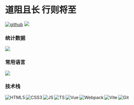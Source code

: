 # 道阻且长 行则将至 
<!-- <img src="https://raw.githubusercontent.com/iampavangandhi/iampavangandhi/master/gifs/Hi.gif" width="30px"> -->

<a href="https://github.com/coder-hxl" ><img src="https://img.shields.io/badge/-Github-000?style=flat&logo=Github&logoColor=white" alt="github" /></a>
<a href="https://wakatime.com/@coderhxl" ><img src="https://wakatime.com/badge/user/04478268-906e-4938-8097-7c24abb8682e.svg" /></a>
 
### 统计数据
<a>
  <img src="https://github-readme-stats.vercel.app/api?username=coder-hxl&theme=tokyonight&show_icons=true" />
</a>

<!-- <a href="https://i.pinimg.com/originals/e4/26/70/e426702edf874b181aced1e2fa5c6cde.gif">
  <img align="right" width="255px" alt="GIF" src="https://i.pinimg.com/originals/e4/26/70/e426702edf874b181aced1e2fa5c6cde.gif" />
</a> -->

### 常用语言

<a href="https://github-readme-stats.vercel.app/api/top-langs/?username=coder-hxl&layout=compact"> 
  <img align="center" src="https://github-readme-stats.vercel.app/api/top-langs/?username=coder-hxl&theme=tokyonight&layout=compact" />
</a>
  
### 技术栈

<img align="left" src="https://img.shields.io/badge/-HTML5-black?style=flat&logo=html5" alt="HTML5" />
<img align="left" src="https://img.shields.io/badge/-CSS3-black?style=flat&logo=css3&logoColor=1572B6" alt="CSS3" />
<img align="left" src="https://img.shields.io/badge/-JavaScript-black?style=flat&logo=javascript" alt="JS" />
<img align="left" src="https://img.shields.io/badge/-TypeScript-black?style=flat&logo=typescript" alt="TS" />
<img align="left" src="https://img.shields.io/badge/-Vue-black?style=flat&logo=vue.js" alt="Vue" />
<img align="left" src="https://img.shields.io/badge/-Webpack-black?style=flat&logo=webpack" alt="Webpack" />
<img align="left" src="https://img.shields.io/badge/-Vite-black?style=flat&logo=vite" alt="Vite" />

<img align="left" src="https://img.shields.io/badge/-Git-black?style=flat&logo=git" alt="Git" />

<!--
**coder-hxl/coder-hxl** is a ✨ _special_ ✨ repository because its `README.md` (this file) appears on your GitHub profile.

Here are some ideas to get you started:

- 🔭 I’m currently working on ...
- 🌱 I’m currently learning ...
- 👯 I’m looking to collaborate on ...
- 🤔 I’m looking for help with ...
- 💬 Ask me about ...
- 📫 How to reach me: ...
- 😄 Pronouns: ...
- ⚡ Fun fact: ...
-->
